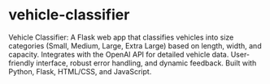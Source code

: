 # vehicle-classifier
Vehicle Classifier: A Flask web app that classifies vehicles into size categories (Small, Medium, Large, Extra Large) based on length, width, and capacity. Integrates with the OpenAI API for detailed vehicle data. User-friendly interface, robust error handling, and dynamic feedback. Built with Python, Flask, HTML/CSS, and JavaScript.
